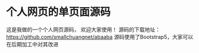 # 个人网页的单页面源码
这是我做的一个个人网页源码，
欢迎大家使用！
源码的下载地址：
https://github.com/smallchuangnet/abaaba
源码使用了Bootstrap5，大家可以在后期加工中对其改进
